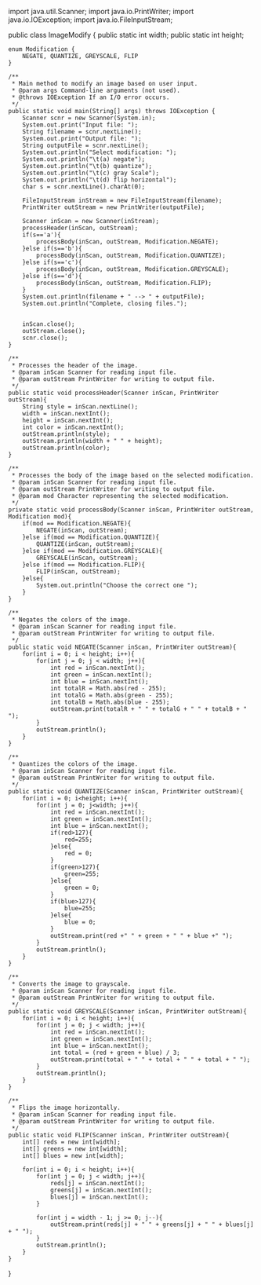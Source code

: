 import java.util.Scanner;
import java.io.PrintWriter;
import java.io.IOException;
import java.io.FileInputStream;

public class ImageModify {
    public static int width;
    public static int height;
    
    enum Modification {
        NEGATE, QUANTIZE, GREYSCALE, FLIP
    }
    
    /**
     * Main method to modify an image based on user input.
     * @param args Command-line arguments (not used).
     * @throws IOException If an I/O error occurs.
     */
    public static void main(String[] args) throws IOException {
        Scanner scnr = new Scanner(System.in);
        System.out.print("Input file: ");
        String filename = scnr.nextLine();
        System.out.print("Output file: ");
        String outputFile = scnr.nextLine();
        System.out.println("Select modification: ");
        System.out.println("\t(a) negate");
        System.out.println("\t(b) quantize");
        System.out.println("\t(c) gray Scale");
        System.out.println("\t(d) flip horizontal");
        char s = scnr.nextLine().charAt(0);

        FileInputStream inStream = new FileInputStream(filename);
        PrintWriter outStream = new PrintWriter(outputFile);

        Scanner inScan = new Scanner(inStream);
        processHeader(inScan, outStream);
        if(s=='a'){
            processBody(inScan, outStream, Modification.NEGATE);
        }else if(s=='b'){
            processBody(inScan, outStream, Modification.QUANTIZE);
        }else if(s=='c'){
            processBody(inScan, outStream, Modification.GREYSCALE);
        }else if(s=='d'){   
            processBody(inScan, outStream, Modification.FLIP);
        }
        System.out.println(filename + " --> " + outputFile);
        System.out.println("Complete, closing files.");


        inScan.close();
        outStream.close();
        scnr.close();
    }
    
    /**
     * Processes the header of the image.
     * @param inScan Scanner for reading input file.
     * @param outStream PrintWriter for writing to output file.
     */
    public static void processHeader(Scanner inScan, PrintWriter outStream){
        String style = inScan.nextLine();
        width = inScan.nextInt();
        height = inScan.nextInt();
        int color = inScan.nextInt();
        outStream.println(style);
        outStream.println(width + " " + height);
        outStream.println(color);
    }
    
    /**
     * Processes the body of the image based on the selected modification.
     * @param inScan Scanner for reading input file.
     * @param outStream PrintWriter for writing to output file.
     * @param mod Character representing the selected modification.
     */
    private static void processBody(Scanner inScan, PrintWriter outStream, Modification mod){
        if(mod == Modification.NEGATE){
            NEGATE(inScan, outStream);
        }else if(mod == Modification.QUANTIZE){
            QUANTIZE(inScan, outStream);
        }else if(mod == Modification.GREYSCALE){
            GREYSCALE(inScan, outStream);
        }else if(mod == Modification.FLIP){
            FLIP(inScan, outStream);
        }else{
            System.out.println("Choose the correct one ");
        }
    }
    
    /**
     * Negates the colors of the image.
     * @param inScan Scanner for reading input file.
     * @param outStream PrintWriter for writing to output file.
     */
    public static void NEGATE(Scanner inScan, PrintWriter outStream){
        for(int i = 0; i < height; i++){
            for(int j = 0; j < width; j++){
                int red = inScan.nextInt();
                int green = inScan.nextInt();
                int blue = inScan.nextInt();
                int totalR = Math.abs(red - 255);
                int totalG = Math.abs(green - 255);
                int totalB = Math.abs(blue - 255);
                outStream.print(totalR + " " + totalG + " " + totalB + " ");
            }
            outStream.println();
        }
    }
    
    /**
     * Quantizes the colors of the image.
     * @param inScan Scanner for reading input file.
     * @param outStream PrintWriter for writing to output file.
     */
    public static void QUANTIZE(Scanner inScan, PrintWriter outStream){
        for(int i = 0; i<height; i++){
            for(int j = 0; j<width; j++){
                int red = inScan.nextInt();
                int green = inScan.nextInt();
                int blue = inScan.nextInt();
                if(red>127){
                    red=255;
                }else{
                    red = 0;
                }
                if(green>127){
                    green=255;
                }else{
                    green = 0;
                }
                if(blue>127){
                    blue=255;
                }else{
                    blue = 0;
                }
                outStream.print(red +" " + green + " " + blue +" ");
            }
            outStream.println();
        }
    }
    
    /**
     * Converts the image to grayscale.
     * @param inScan Scanner for reading input file.
     * @param outStream PrintWriter for writing to output file.
     */
    public static void GREYSCALE(Scanner inScan, PrintWriter outStream){
        for(int i = 0; i < height; i++){
            for(int j = 0; j < width; j++){
                int red = inScan.nextInt();
                int green = inScan.nextInt();
                int blue = inScan.nextInt();
                int total = (red + green + blue) / 3;
                outStream.print(total + " " + total + " " + total + " ");
            }
            outStream.println();
        }
    }
    
    /**
     * Flips the image horizontally.
     * @param inScan Scanner for reading input file.
     * @param outStream PrintWriter for writing to output file.
     */
    public static void FLIP(Scanner inScan, PrintWriter outStream){
        int[] reds = new int[width];
        int[] greens = new int[width];
        int[] blues = new int[width];
        
        for(int i = 0; i < height; i++){
            for(int j = 0; j < width; j++){
                reds[j] = inScan.nextInt();
                greens[j] = inScan.nextInt();
                blues[j] = inScan.nextInt();
            }
            
            for(int j = width - 1; j >= 0; j--){
                outStream.print(reds[j] + " " + greens[j] + " " + blues[j] + " ");
            }
            outStream.println(); 
        }
    }
}
